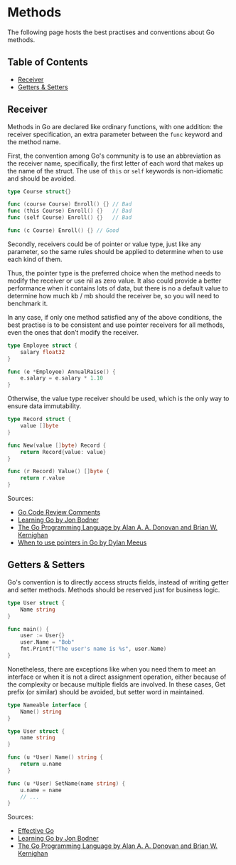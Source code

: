 # Methods

The following page hosts the best practises and conventions about Go methods.

## Table of Contents

- [Receiver](methods.md#receiver)
- [Getters & Setters](methods.md#getters--setters)

## Receiver

Methods in Go are declared like ordinary functions, with one addition: the receiver specification, an extra parameter
between the ```func``` keyword and the method name.

First, the convention among Go's community is to use an abbreviation as the receiver name, specifically, the first
letter of each word that makes up the name of the struct. The use of ```this``` or ```self``` keywords is non-idiomatic
and should be avoided.

```go
type Course struct{}

func (course Course) Enroll() {} // Bad
func (this Course) Enroll() {}   // Bad
func (self Course) Enroll() {}   // Bad

func (c Course) Enroll() {} // Good
```

Secondly, receivers could be of pointer or value type, just like any parameter, so the same rules should be applied to
determine when to use each kind of them.

Thus, the pointer type is the preferred choice when the method needs to modify the receiver or use nil as zero value. It
also could provide a better performance when it contains lots of data, but there is no a default value to determine how
much kb / mb should the receiver be, so you will need to benchmark it.

In any case, if only one method satisfied any of the above conditions, the best practise is to be consistent and use
pointer receivers for all methods, even the ones that don’t modify the receiver.

```go
type Employee struct {
	salary float32
}

func (e *Employee) AnnualRaise() {
	e.salary = e.salary * 1.10
}
```

Otherwise, the value type receiver should be used, which is the only way to ensure data immutability.

```go
type Record struct {
	value []byte
}

func New(value []byte) Record {
	return Record{value: value}
}

func (r Record) Value() []byte {
	return r.value
}
```

Sources:

- [Go Code Review Comments](https://github.com/golang/go/wiki/CodeReviewComments#receiver-type)
- [Learning Go by Jon Bodner](https://www.oreilly.com/library/view/learning-go/9781492077206/)
- [The Go Programming Language by Alan A. A. Donovan and Brian W. Kernighan](https://www.gopl.io)
- [When to use pointers in Go by Dylan Meeus](https://medium.com/@meeusdylan/when-to-use-pointers-in-go-44c15fe04eac)

## Getters & Setters

Go's convention is to directly access structs fields, instead of writing getter and setter methods. Methods should be
reserved just for business logic.

```go
type User struct {
	Name string
}

func main() {
	user := User{}
	user.Name = "Bob"
	fmt.Printf("The user's name is %s", user.Name)
}
```

Nonetheless, there are exceptions like when you need them to meet an interface or when it is not a direct assignment
operation, either because of the complexity or because multiple fields are involved. In these cases, Get prefix (or
similar) should be avoided, but setter word in maintained.

```go
type Nameable interface {
	Name() string                
}

type User struct {
	name string
}

func (u *User) Name() string {
	return u.name
}

func (u *User) SetName(name string) {
	u.name = name
	// ...
}
```

Sources:

- [Effective Go](https://go.dev/doc/effective_go#Getters)
- [Learning Go by Jon Bodner](https://www.oreilly.com/library/view/learning-go/9781492077206/)
- [The Go Programming Language by Alan A. A. Donovan and Brian W. Kernighan](https://www.gopl.io)